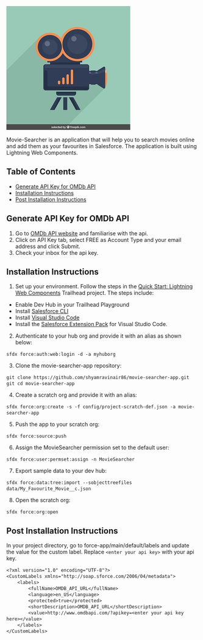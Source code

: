 ![movie-searcher-logo](preview.jpg)

Movie-Searcher is an application that will help you to search movies online and add them as your favourites in Salesforce. The application is built using Lightning Web Components.

## Table of Contents
- [Generate API Key for OMDb API](#generate-api-key-for-omdb-api)
- [Installation Instructions](#installation-instructions)
- [Post Installation Instructions](#post-installation-instructions)

## Generate API Key for OMDb API
1. Go to [OMDb API website](http://www.omdbapi.com) and familiarise with the api.
2. Click on API Key tab, select FREE as Account Type and your email address and click Submit.
3. Check your inbox for the api key.

## Installation Instructions
1. Set up your environment. Follow the steps in the [Quick Start: Lightning Web Components](https://trailhead.salesforce.com/en/content/learn/projects/quick-start-lightning-web-components) Trailhead project. The steps include:
- Enable Dev Hub in your Trailhead Playground
- Install [Salesforce CLI](https://developer.salesforce.com/tools/sfdxcli)
- Install [Visual Studio Code](https://code.visualstudio.com/)
- Install the [Salesforce Extension Pack](https://marketplace.visualstudio.com/items?itemName=salesforce.salesforcedx-vscode) for Visual Studio Code.
2. Authenticate to your hub org and provide it with an alias as shown below:
```
sfdx force:auth:web:login -d -a myhuborg
```
3. Clone the movie-searcher-app repository:
```
git clone https://github.com/shyamravinair86/movie-searcher-app.git
git cd movie-searcher-app
```
4. Create a scratch org and provide it with an alias:
```
sfdx force:org:create -s -f config/project-scratch-def.json -a movie-searcher-app
```
5. Push the app to your scratch org:
```
sfdx force:source:push
```
6. Assign the MovieSearcher permission set to the default user:
```
sfdx force:user:permset:assign -n MovieSearcher
```
7. Export sample data to your dev hub:
```
sfdx force:data:tree:import --sobjecttreefiles data/My_Favourite_Movie__c.json
``` 
8. Open the scratch org:
```
sfdx force:org:open
```


## Post Installation Instructions
In your project directory, go to force-app/main/default/labels and update the value for the custom label. Replace ```<enter your api key>``` with your api key.
```
<?xml version="1.0" encoding="UTF-8"?>
<CustomLabels xmlns="http://soap.sforce.com/2006/04/metadata">
    <labels>
        <fullName>OMDB_API_URL</fullName>
        <language>en_US</language>
        <protected>true</protected>
        <shortDescription>OMDB_API_URL</shortDescription>
        <value>http://www.omdbapi.com/?apikey=<enter your api key here></value>
    </labels>
</CustomLabels>
```
